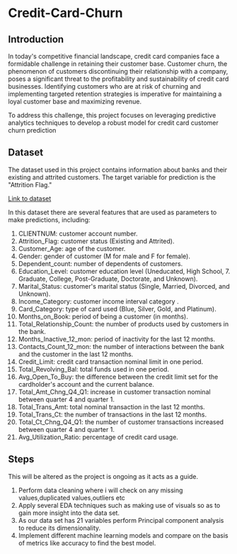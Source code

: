 # Credit-Card-Churn
## Introduction

In today's competitive financial landscape, credit card companies face a formidable challenge in retaining their customer base. Customer churn, the phenomenon of customers discontinuing their relationship with a company, poses a significant threat to the profitability and sustainability of credit card businesses. Identifying customers who are at risk of churning and implementing targeted retention strategies is imperative for maintaining a loyal customer base and maximizing revenue.

To address this challenge, this project focuses on leveraging predictive analytics techniques to develop a robust model for credit card customer churn prediction

## Dataset 

The dataset used in this project contains information about banks and their existing and attrited customers. The target variable for prediction is the "Attrition Flag."

[Link to dataset](https://www.kaggle.com/datasets/manjuahuja/bank-churner?resource=download)

In this dataset there are several features that are used as parameters to make predictions, including:

1. CLIENTNUM: customer account number.
2. Attrition_Flag: customer status (Existing and Attrited).
3. Customer_Age: age of the customer.
4. Gender: gender of customer (M for male and F for female).
5. Dependent_count: number of dependents of customers.
6. Education_Level: customer education level (Uneducated, High School, 7. Graduate, College, Post-Graduate, Doctorate, and Unknown).
7. Marital_Status: customer's marital status (Single, Married, Divorced, and Unknown).
8. Income_Category: customer income interval category .
9. Card_Category: type of card used (Blue, Silver, Gold, and Platinum).
10. Months_on_Book: period of being a customer (in months).
11. Total_Relationship_Count: the number of products used by customers in the bank.
12. Months_Inactive_12_mon: period of inactivity for the last 12 months.
13. Contacts_Count_12_mon: the number of interactions between the bank and the customer in the last 12 months.
14. Credit_Limit: credit card transaction nominal limit in one period.
15. Total_Revolving_Bal: total funds used in one period.
16. Avg_Open_To_Buy: the difference between the credit limit set for the cardholder's account and the current balance.
17. Total_Amt_Chng_Q4_Q1: increase in customer transaction nominal between quarter 4 and quarter 1.
18. Total_Trans_Amt: total nominal transaction in the last 12 months.
19. Total_Trans_Ct: the number of transactions in the last 12 months.
20. Total_Ct_Chng_Q4_Q1: the number of customer transactions increased between quarter 4 and quarter 1.
21. Avg_Utilization_Ratio: percentage of credit card usage.


## Steps

This will be altered as the project is ongoing as it acts as a guide.

1. Perform data cleaning where i will check on any missing values,duplicated values,outliers etc
2. Apply several EDA techniques such as making use of visuals so as to gain more insight into the data set.
3. As our data set has 21 variables perform Principal component analysis to reduce its dimensionality.
4. Implement different machine learning models and compare on the basis of metrics like accuracy to find the best model.

